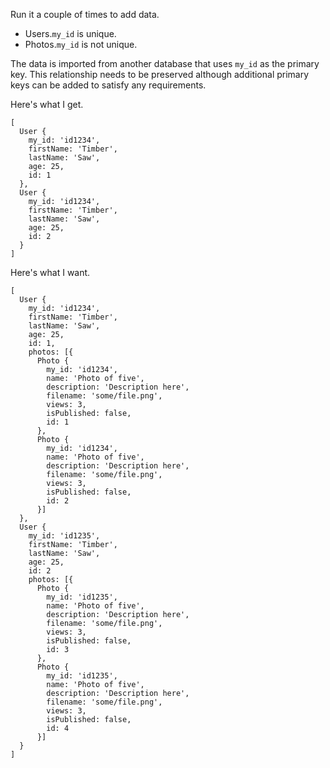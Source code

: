 Run it a couple of times to add data.

- Users.`my_id` is unique.
- Photos.`my_id` is not unique.

The data is imported from another database that uses `my_id` as the primary key. This relationship needs to be
preserved although additional primary keys can be added to satisfy any requirements.

Here's what I get.

```text
[
  User {
    my_id: 'id1234',
    firstName: 'Timber',
    lastName: 'Saw',
    age: 25,
    id: 1
  },
  User {
    my_id: 'id1234',
    firstName: 'Timber',
    lastName: 'Saw',
    age: 25,
    id: 2
  }
]
```

Here's what I want.

```text
[
  User {
    my_id: 'id1234',
    firstName: 'Timber',
    lastName: 'Saw',
    age: 25,
    id: 1,
    photos: [{
      Photo {
        my_id: 'id1234',
        name: 'Photo of five',
        description: 'Description here',
        filename: 'some/file.png',
        views: 3,
        isPublished: false,
        id: 1
      },
      Photo {
        my_id: 'id1234',
        name: 'Photo of five',
        description: 'Description here',
        filename: 'some/file.png',
        views: 3,
        isPublished: false,
        id: 2
      }]
  },
  User {
    my_id: 'id1235',
    firstName: 'Timber',
    lastName: 'Saw',
    age: 25,
    id: 2
    photos: [{
      Photo {
        my_id: 'id1235',
        name: 'Photo of five',
        description: 'Description here',
        filename: 'some/file.png',
        views: 3,
        isPublished: false,
        id: 3
      },
      Photo {
        my_id: 'id1235',
        name: 'Photo of five',
        description: 'Description here',
        filename: 'some/file.png',
        views: 3,
        isPublished: false,
        id: 4
      }]
  }
]
```